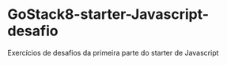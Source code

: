 # GoStack8-starter-Javascript-desafio
Exercícios de desafios da primeira parte do starter de Javascript
